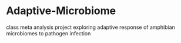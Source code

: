 # Adaptive-Microbiome
class meta analysis project exploring adaptive response of amphibian microbiomes to pathogen infection
